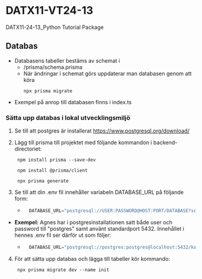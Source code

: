 # DATX11-VT24-13
DATX11-24-13_Python Tutorial Package


## Databas
- Databasens tabeller bestäms av schemat i 
    - /prisma/schema.prisma
    - När ändringar i schemat görs uppdaterar man databasen genom att köra
        ```
        npx prisma migrate
        ```
- Exempel på anrop till databasen finns i index.ts


### Sätta upp databas i lokal utvecklingsmiljö
1. Se till att postgres är installerat https://www.postgresql.org/download/

2. Lägg till prisma till projektet med följande kommandon i backend-directoriet:
    ```
     npm install prisma --save-dev
    ```
    ```
     npm install @prisma/client
    ```
    ```
     npx prisma generate
    ```
    
3. Se till att din .env fil innehåller variabeln DATABASE_URL på följande form:
    - ```javascript
        DATABASE_URL="postgresql://USER:PASSWORD@HOST:PORT/DATABASE?schema=SCHEMA"
        ```
- **Exempel:** Agnes har i postgresinstallationen satt både user och password till "postgres" samt använt standardport 5432. Innehållet i hennes .env fil ser därför ut som följer:
    - ```javascript
        DATABASE_URL="postgresql://postgres:postgres@localhost:5432/kandidat?schema=public"
        ```

4. För att sätta upp databas och lägga till tabeller kör kommando:
    ```
     npx prisma migrate dev --name init
    ```